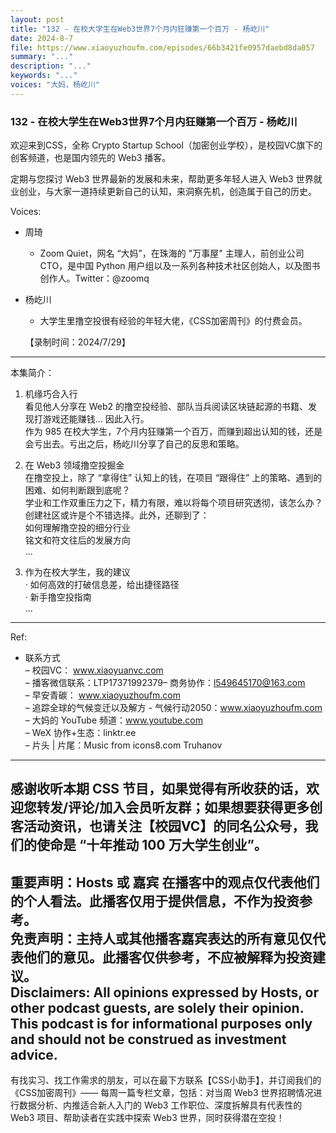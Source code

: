 ```yaml
---
layout: post
title: "132 - 在校大学生在Web3世界7个月内狂赚第一个百万 - 杨屹川"
date: 2024-8-7
file: https://www.xiaoyuzhoufm.com/episodes/66b3421fe0957daebd8da057
summary: "..."
description: "..."
keywords: "..."
voices: "大妈，杨屹川"
---
```


### 132 - 在校大学生在Web3世界7个月内狂赚第一个百万 - 杨屹川

欢迎来到CSS，全称 Crypto Startup School（加密创业学校），是校园VC旗下的创客频道，也是国内领先的 Web3 播客。  

定期与您探讨 Web3 世界最新的发展和未来，帮助更多年轻人进入 Web3 世界就业创业，与大家一道持续更新自己的认知，来洞察先机，创造属于自己的历史。  

Voices:  

- 周琦    
  + Zoom Quiet，网名 “大妈”，在珠海的 "万事屋" 主理人，前创业公司 CTO，是中国 Python 用户组以及一系列各种技术社区创始人，以及图书创作人。Twitter：@zoomq  

- 杨屹川        
  + 大学生里撸空投很有经验的年轻大佬，《CSS加密周刊》的付费会员。

  【录制时间：2024/7/29】  
---------------------------------------------------  
本集简介：  
1. 机缘巧合入行  
看见他人分享在 Web2 的撸空投经验、部队当兵阅读区块链起源的书籍、发现打游戏还能赚钱... 因此入行。  
作为 985 在校大学生，7个月内狂赚第一个百万，而赚到超出认知的钱，还是会亏出去。亏出之后，杨屹川分享了自己的反思和策略。  

2. 在 Web3 领域撸空投掘金  
在撸空投上，除了 “拿得住” 认知上的钱，在项目 “跟得住” 上的策略、遇到的困难、如何判断跟到底呢？  
学业和工作双重压力之下，精力有限，难以将每个项目研究透彻，该怎么办？创建社区或许是个不错选择。此外，还聊到了：  
如何理解撸空投的细分行业  
铭文和符文往后的发展方向  
...  

3. 作为在校大学生，我的建议  
· 如何高效的打破信息差，给出捷径路径  
· 新手撸空投指南  
...    
---------------------------------------------------  
Ref:  
  + 联系方式  
– 校园VC： www.xiaoyuanvc.com  
– 播客微信联系：LTP17371992379– 商务协作：l549645170@163.com  
– 早安青碳： www.xiaoyuzhoufm.com  
– 追踪全球的气候变迁以及解方 - 气候行动2050：www.xiaoyuzhoufm.com  
– 大妈的 YouTube 频道：www.youtube.com  
– WeX 协作+生态：linktr.ee  
– 片头 | 片尾：Music from icons8.com Truhanov  
---------------------------------------------------  
感谢收听本期 CSS 节目，如果觉得有所收获的话，欢迎您转发/评论/加入会员听友群；如果想要获得更多创客活动资讯，也请关注【校园VC】的同名公众号，我们的使命是 “十年推动 100 万大学生创业”。  
---------------------------------------------------  
重要声明：Hosts 或 嘉宾 在播客中的观点仅代表他们的个人看法。此播客仅用于提供信息，不作为投资参考。   
免责声明：主持人或其他播客嘉宾表达的所有意见仅代表他们的意见。此播客仅供参考，不应被解释为投资建议。  
Disclaimers: All opinions expressed by Hosts, or other podcast guests, are solely their opinion. This podcast is for informational purposes only and should not be construed as investment advice.  
---------------------------------------------------  
有找实习、找工作需求的朋友，可以在最下方联系【CSS小助手】，并订阅我们的《CSS加密周刊》—— 每周一篇专栏文章，包括：对当周 Web3 世界招聘情况进行数据分析、内推适合新人入门的 Web3 工作职位、深度拆解具有代表性的 Web3 项目、帮助读者在实践中探索 Web3 世界，同时获得潜在空投！
